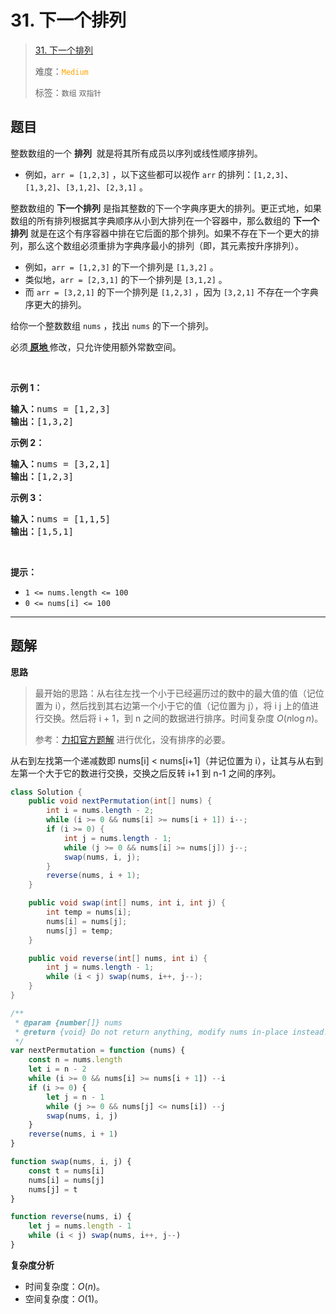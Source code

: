 # 31. 下一个排列

> [31. 下一个排列](https://leetcode.cn/problems/next-permutation/)
>
> 难度：<font color=orange>`Medium`</font>
>
> 标签：`数组` `双指针`

## 题目

<p>整数数组的一个 <strong>排列</strong>&nbsp; 就是将其所有成员以序列或线性顺序排列。</p>

<ul>
	<li>例如，<code>arr = [1,2,3]</code> ，以下这些都可以视作 <code>arr</code> 的排列：<code>[1,2,3]</code>、<code>[1,3,2]</code>、<code>[3,1,2]</code>、<code>[2,3,1]</code> 。</li>
</ul>

<p>整数数组的 <strong>下一个排列</strong> 是指其整数的下一个字典序更大的排列。更正式地，如果数组的所有排列根据其字典顺序从小到大排列在一个容器中，那么数组的 <strong>下一个排列</strong> 就是在这个有序容器中排在它后面的那个排列。如果不存在下一个更大的排列，那么这个数组必须重排为字典序最小的排列（即，其元素按升序排列）。</p>

<ul>
	<li>例如，<code>arr = [1,2,3]</code> 的下一个排列是 <code>[1,3,2]</code> 。</li>
	<li>类似地，<code>arr = [2,3,1]</code> 的下一个排列是 <code>[3,1,2]</code> 。</li>
	<li>而 <code>arr = [3,2,1]</code> 的下一个排列是 <code>[1,2,3]</code> ，因为 <code>[3,2,1]</code> 不存在一个字典序更大的排列。</li>
</ul>

<p>给你一个整数数组 <code>nums</code> ，找出 <code>nums</code> 的下一个排列。</p>

<p>必须<strong><a href="https://baike.baidu.com/item/%E5%8E%9F%E5%9C%B0%E7%AE%97%E6%B3%95" target="_blank"> 原地 </a></strong>修改，只允许使用额外常数空间。</p>

<p>&nbsp;</p>

<p><strong>示例 1：</strong></p>

<pre>
<strong>输入：</strong>nums = [1,2,3]
<strong>输出：</strong>[1,3,2]
</pre>

<p><strong>示例 2：</strong></p>

<pre>
<strong>输入：</strong>nums = [3,2,1]
<strong>输出：</strong>[1,2,3]
</pre>

<p><strong>示例 3：</strong></p>

<pre>
<strong>输入：</strong>nums = [1,1,5]
<strong>输出：</strong>[1,5,1]
</pre>

<p>&nbsp;</p>

<p><strong>提示：</strong></p>

<ul>
	<li><code>1 &lt;= nums.length &lt;= 100</code></li>
	<li><code>0 &lt;= nums[i] &lt;= 100</code></li>
</ul>


--------------------

## 题解

**思路**

> 最开始的思路：从右往左找一个小于已经遍历过的数中的最大值的值（记位置为 i），然后找到其右边第一个小于它的值（记位置为 j），将 i j 上的值进行交换。然后将 i + 1，到 n 之间的数据进行排序。时间复杂度 $O(n\log n)$。
>
> 参考：[力扣官方题解](https://leetcode.cn/problems/next-permutation/solutions/479151/xia-yi-ge-pai-lie-by-leetcode-solution/) 进行优化，没有排序的必要。

从右到左找第一个递减数即 nums[i] < nums[i+1]（并记位置为 i），让其与从右到左第一个大于它的数进行交换，交换之后反转 i+1 到 n-1 之间的序列。

```java
class Solution {
    public void nextPermutation(int[] nums) {
        int i = nums.length - 2;
        while (i >= 0 && nums[i] >= nums[i + 1]) i--;
        if (i >= 0) {
            int j = nums.length - 1;
            while (j >= 0 && nums[i] >= nums[j]) j--;
            swap(nums, i, j);
        }
        reverse(nums, i + 1);
    }

    public void swap(int[] nums, int i, int j) {
        int temp = nums[i];
        nums[i] = nums[j];
        nums[j] = temp;
    }

    public void reverse(int[] nums, int i) {
        int j = nums.length - 1;
        while (i < j) swap(nums, i++, j--);
    }
}
```

```js
/**
 * @param {number[]} nums
 * @return {void} Do not return anything, modify nums in-place instead.
 */
var nextPermutation = function (nums) {
    const n = nums.length
    let i = n - 2
    while (i >= 0 && nums[i] >= nums[i + 1]) --i
    if (i >= 0) {
        let j = n - 1
        while (j >= 0 && nums[j] <= nums[i]) --j
        swap(nums, i, j)
    }
    reverse(nums, i + 1)
}

function swap(nums, i, j) {
    const t = nums[i]
    nums[i] = nums[j]
    nums[j] = t
}

function reverse(nums, i) {
    let j = nums.length - 1
    while (i < j) swap(nums, i++, j--)
}
```

**复杂度分析**

- 时间复杂度：$O(n)$。
- 空间复杂度：$O(1)$。
